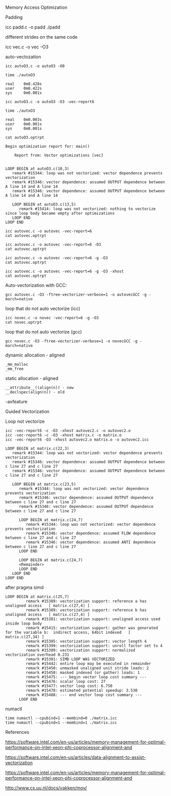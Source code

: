 Memory Access Optimization

Padding

icc padd.c -o padd
./padd

different strides on the same code

icc vec.c -o vec -O3

auto-vectozation

```O3
icc autoO3.c -o autoO3 -O0

time ./autoO3

real    0m8.428s
user    0m8.422s
sys     0m0.001s
```

```
icc autoO3.c -o autoO3 -O3 -vec-report6

time ./autoO3

real    0m0.003s
user    0m0.001s
sys     0m0.001s
```

```
cat autoO3.optrpt

Begin optimization report for: main()

    Report from: Vector optimizations [vec]


LOOP BEGIN at autoO3.c(10,3)
   remark #15344: loop was not vectorized: vector dependence prevents vectorization
   remark #15346: vector dependence: assumed OUTPUT dependence between A line 14 and A line 14
   remark #15346: vector dependence: assumed OUTPUT dependence between A line 14 and A line 14

   LOOP BEGIN at autoO3.c(13,5)
      remark #15414: loop was not vectorized: nothing to vectorize since loop body became empty after optimizations
   LOOP END
LOOP END
```

```
icc autovec.c -o autovec -vec-report=6
cat autovec.optrpt

icc autovec.c -o autovec -vec-report=6 -O3
cat autovec.optrpt

icc autovec.c -o autovec -vec-report=6 -g -O3
cat autovec.optrpt

icc autovec.c -o autovec -vec-report=6 -g -O3 -xhost
cat autovec.optrpt
```

Auto-vectorization with GCC:

```
gcc autovec.c -O3 -ftree-vectorizer-verbose=1 -o autovecGCC -g -march=native
```

loop that do not auto vectorize (icc)

```
icc novec.c -o novec -vec-report=6 -g -O3
cat novec.optrpt
```

loop that do not auto vectorize (gcc)

```
gcc novec.c -O3 -ftree-vectorizer-verbose=1 -o novecGCC -g -march=native
```

dynamic allocation - aligned
```
_mm_malloc
_mm_free
```

static allocation - aligned
```
__attribute__((align(n)) - new
__declspec(align(n)) - old
```

-axfeature

Guided Vectorization

Loop not vectorize

```
icc -vec-report6 -c -O3 -xhost autovec2.c -o autovec2.o
icc -vec-report6 -c -O3 -xhost matrix.c -o matrix.o
icc -vec-report6 -O3 -xhost autovec2.o matrix.o -o autovec2.icc
```

```
LOOP BEGIN at matrix.c(22,3)
   remark #15344: loop was not vectorized: vector dependence prevents vectorization
   remark #15346: vector dependence: assumed OUTPUT dependence between c line 27 and c line 27
   remark #15346: vector dependence: assumed OUTPUT dependence between c line 27 and c line 27

   LOOP BEGIN at matrix.c(23,5)
      remark #15344: loop was not vectorized: vector dependence prevents vectorization
      remark #15346: vector dependence: assumed OUTPUT dependence between c line 27 and c line 27
      remark #15346: vector dependence: assumed OUTPUT dependence between c line 27 and c line 27

      LOOP BEGIN at matrix.c(24,7)
         remark #15344: loop was not vectorized: vector dependence prevents vectorization
         remark #15346: vector dependence: assumed FLOW dependence between c line 27 and c line 27
         remark #15346: vector dependence: assumed ANTI dependence between c line 27 and c line 27
      LOOP END

      LOOP BEGIN at matrix.c(24,7)
      <Remainder>
      LOOP END
   LOOP END
LOOP END
```

after pragma simd

```
LOOP BEGIN at matrix.c(25,7)
         remark #15389: vectorization support: reference a has unaligned access   [ matrix.c(27,4) ]
         remark #15389: vectorization support: reference b has unaligned access   [ matrix.c(27,4) ]
         remark #15381: vectorization support: unaligned access used inside loop body
         remark #15415: vectorization support: gather was generated for the variable b:  indirect access, 64bit indexed   [ matrix.c(27,34) ]
         remark #15305: vectorization support: vector length 4
         remark #15399: vectorization support: unroll factor set to 4
         remark #15309: vectorization support: normalized vectorization overhead 0.231
         remark #15301: SIMD LOOP WAS VECTORIZED
         remark #15442: entire loop may be executed in remainder
         remark #15450: unmasked unaligned unit stride loads: 2
         remark #15458: masked indexed (or gather) loads: 1
         remark #15475: --- begin vector loop cost summary ---
         remark #15476: scalar loop cost: 27
         remark #15477: vector loop cost: 6.750
         remark #15478: estimated potential speedup: 3.530
         remark #15488: --- end vector loop cost summary ---
      LOOP END
```


numactl
```
time numactl --cpubind=1 --membind=0 ./matrix.icc
time numactl --cpubind=1 --membind=1 ./matrix.icc
```

References

https://software.intel.com/en-us/articles/memory-management-for-optimal-performance-on-intel-xeon-phi-coprocessor-alignment-and

https://software.intel.com/en-us/articles/data-alignment-to-assist-vectorization

https://software.intel.com/en-us/articles/memory-management-for-optimal-performance-on-intel-xeon-phi-coprocessor-alignment-and

http://www.cs.uu.nl/docs/vakken/mov/
